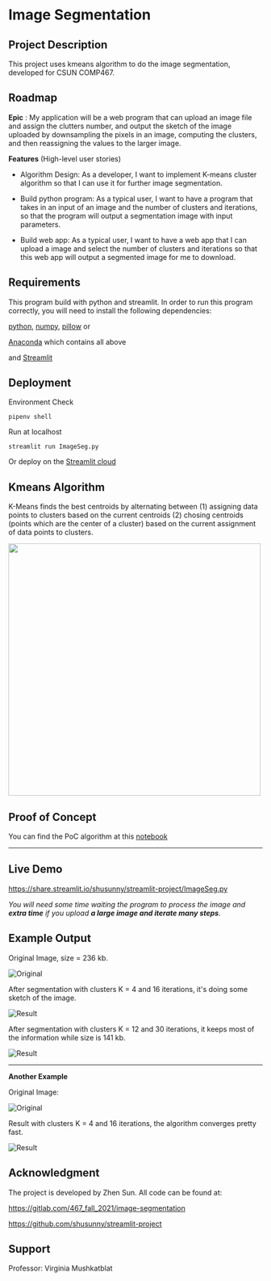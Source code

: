# Image Segmentation

## Project Description
This project uses kmeans algorithm to do the image segmentation, developed for CSUN COMP467.

## Roadmap

**Epic** : My application will be a web program that can upload an image file and assign the clutters number, and output the sketch of the image uploaded by downsampling the pixels in an image, computing the clusters, and then reassigning the values to the larger image.

**Features** (High-level user stories)
- Algorithm Design: As a developer, I want to implement K-means cluster algorithm so that I can use it for further image segmentation.

- Build python program: As a typical user, I want to have a program that takes in an input of an image and the number of clusters and iterations, so that the program will output a segmentation image with input parameters.

- Build web app: As a typical user, I want to have a web app that I can upload a image and select the number of clusters and iterations so that this web app will output a segmented image for me to download.

## Requirements

This program build with python and streamlit. In order to run this program correctly, you will need to install the following dependencies: 

[python](https://www.python.org/downloads/), [numpy](https://numpy.org/install/), [pillow](https://pillow.readthedocs.io/en/stable/installation.html) or

[Anaconda](https://www.anaconda.com/products/individual) which contains all above

and [Streamlit](https://docs.streamlit.io/library/get-started/installation)

## Deployment
Environment Check
```dotnetcli
pipenv shell
```
Run at localhost
```
streamlit run ImageSeg.py
```

Or deploy on the [Streamlit cloud](https://docs.streamlit.io/streamlit-cloud)

## Kmeans Algorithm
K-Means finds the best centroids by alternating between (1) assigning 
data points to clusters based on the current centroids (2) chosing centroids (points which are the center of a cluster) based on the current assignment of data points to clusters.

<img src="Resource/K-means-clustering-algorithm.png" width="500">

## Proof of Concept
You can find the PoC algorithm at this [notebook](https://github.com/shusunny/streamlit-project/blob/master/Resource/ImageSeg_kmeans.ipynb)

---

## Live Demo
https://share.streamlit.io/shusunny/streamlit-project/ImageSeg.py

*You will need some time waiting the program to process the image and **extra time** if you upload **a large image and iterate many steps**.*

## Example Output
Original Image, size = 236 kb.

![Original](Resource/StarryNight.jpg)

After segmentation with clusters K = 4 and 16 iterations, it's doing some sketch of the image.

![Result](Resource/StarryNight-4-16.jpg)

After segmentation with clusters K = 12 and 30 iterations, it keeps most of the information while size is 141 kb.

![Result](Resource/StarryNight-12-30.jpg)

---
**Another Example**

Original Image:

![Original](Resource/puppy.jpg)

Result with clusters K = 4 and 16 iterations, the algorithm converges pretty fast.

![Result](Resource/puppy-4-16.jpg)


## Acknowledgment
The project is developed by Zhen Sun. All code can be found at:

https://gitlab.com/467_fall_2021/image-segmentation

https://github.com/shusunny/streamlit-project

## Support
Professor: Virginia Mushkatblat


